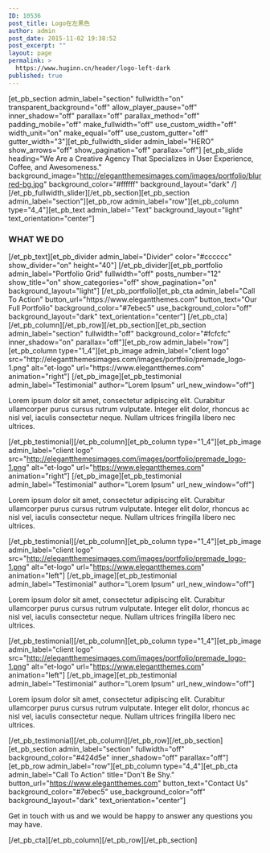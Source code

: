 ```yaml
---
ID: 10536
post_title: Logo在左黑色
author: admin
post_date: 2015-11-02 19:38:52
post_excerpt: ""
layout: page
permalink: >
  https://www.huginn.cn/header/logo-left-dark
published: true
---
```

[et_pb_section admin_label="section" fullwidth="on" transparent_background="off" allow_player_pause="off" inner_shadow="off" parallax="off" parallax_method="off" padding_mobile="off" make_fullwidth="off" use_custom_width="off" width_unit="on" make_equal="off" use_custom_gutter="off" gutter_width="3"][et_pb_fullwidth_slider admin_label="HERO" show_arrows="off" show_pagination="off" parallax="off"] [et_pb_slide heading="We Are a Creative Agency That Specializes in User Experience, Coffee, and Awesomeness." background_image="http://elegantthemesimages.com/images/portfolio/blurred-bg.jpg" background_color="#ffffff" background_layout="dark" /] [/et_pb_fullwidth_slider][/et_pb_section][et_pb_section admin_label="section"][et_pb_row admin_label="row"][et_pb_column type="4_4"][et_pb_text admin_label="Text" background_layout="light" text_orientation="center"]
<h3>WHAT WE DO</h3>
[/et_pb_text][et_pb_divider admin_label="Divider" color="#cccccc" show_divider="on" height="40"] [/et_pb_divider][et_pb_portfolio admin_label="Portfolio Grid" fullwidth="off" posts_number="12" show_title="on" show_categories="off" show_pagination="on" background_layout="light"] [/et_pb_portfolio][et_pb_cta admin_label="Call To Action" button_url="https://www.elegantthemes.com" button_text="Our Full Portfolio" background_color="#7ebec5" use_background_color="off" background_layout="dark" text_orientation="center"] [/et_pb_cta][/et_pb_column][/et_pb_row][/et_pb_section][et_pb_section admin_label="section" fullwidth="off" background_color="#fcfcfc" inner_shadow="on" parallax="off"][et_pb_row admin_label="row"][et_pb_column type="1_4"][et_pb_image admin_label="client logo" src="http://elegantthemesimages.com/images/portfolio/premade_logo-1.png" alt="et-logo" url="https://www.elegantthemes.com" animation="right"] [/et_pb_image][et_pb_testimonial admin_label="Testimonial" author="Lorem Ipsum" url_new_window="off"]

Lorem ipsum dolor sit amet, consectetur adipiscing elit. Curabitur ullamcorper purus cursus rutrum vulputate. Integer elit dolor, rhoncus ac nisl vel, iaculis consectetur neque. Nullam ultrices fringilla libero nec ultrices.

[/et_pb_testimonial][/et_pb_column][et_pb_column type="1_4"][et_pb_image admin_label="client logo" src="http://elegantthemesimages.com/images/portfolio/premade_logo-1.png" alt="et-logo" url="https://www.elegantthemes.com" animation="right"] [/et_pb_image][et_pb_testimonial admin_label="Testimonial" author="Lorem Ipsum" url_new_window="off"]

Lorem ipsum dolor sit amet, consectetur adipiscing elit. Curabitur ullamcorper purus cursus rutrum vulputate. Integer elit dolor, rhoncus ac nisl vel, iaculis consectetur neque. Nullam ultrices fringilla libero nec ultrices.

[/et_pb_testimonial][/et_pb_column][et_pb_column type="1_4"][et_pb_image admin_label="client logo" src="http://elegantthemesimages.com/images/portfolio/premade_logo-1.png" alt="et-logo" url="https://www.elegantthemes.com" animation="left"] [/et_pb_image][et_pb_testimonial admin_label="Testimonial" author="Lorem Ipsum" url_new_window="off"]

Lorem ipsum dolor sit amet, consectetur adipiscing elit. Curabitur ullamcorper purus cursus rutrum vulputate. Integer elit dolor, rhoncus ac nisl vel, iaculis consectetur neque. Nullam ultrices fringilla libero nec ultrices.

[/et_pb_testimonial][/et_pb_column][et_pb_column type="1_4"][et_pb_image admin_label="client logo" src="http://elegantthemesimages.com/images/portfolio/premade_logo-1.png" alt="et-logo" url="https://www.elegantthemes.com" animation="left"] [/et_pb_image][et_pb_testimonial admin_label="Testimonial" author="Lorem Ipsum" url_new_window="off"]

Lorem ipsum dolor sit amet, consectetur adipiscing elit. Curabitur ullamcorper purus cursus rutrum vulputate. Integer elit dolor, rhoncus ac nisl vel, iaculis consectetur neque. Nullam ultrices fringilla libero nec ultrices.

[/et_pb_testimonial][/et_pb_column][/et_pb_row][/et_pb_section][et_pb_section admin_label="section" fullwidth="off" background_color="#424d5e" inner_shadow="off" parallax="off"][et_pb_row admin_label="row"][et_pb_column type="4_4"][et_pb_cta admin_label="Call To Action" title="Don't Be Shy." button_url="https://www.elegantthemes.com" button_text="Contact Us" background_color="#7ebec5" use_background_color="off" background_layout="dark" text_orientation="center"]

Get in touch with us and we would be happy to answer any questions you may have.

[/et_pb_cta][/et_pb_column][/et_pb_row][/et_pb_section]